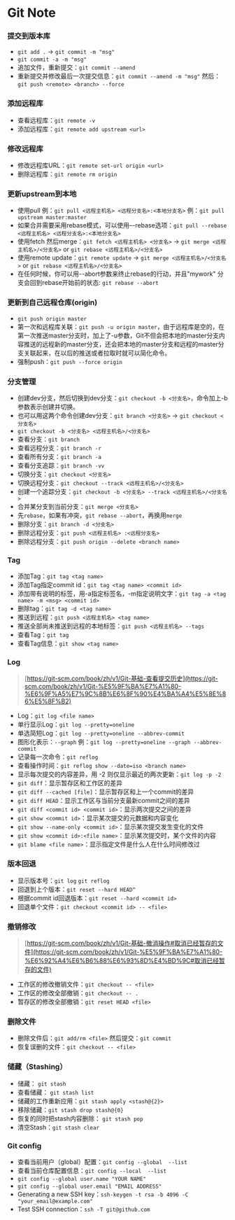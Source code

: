 # Git Note

### 提交到版本库
* `git add .` -> `git commit -m "msg"`
* `git commit -a -m "msg"`
* 追加文件，重新提交：`git commit --amend`
* 重新提交并修改最后一次提交信息：`git commit --amend -m "msg"` 然后：`git push <remote> <branch> --force`

### 添加远程库
* 查看远程库：`git remote -v`
* 添加远程库：`git remote add upstream <url>`

### 修改远程库
* 修改远程库URL：`git remote set-url origin <url>`
* 删除远程库：`git remote rm origin`

### 更新upstream到本地
* 使用pull 例：`git pull <远程主机名> <远程分支名>:<本地分支名>` 例：`git pull upstream master:master`
* 如果合并需要采用rebase模式，可以使用–-rebase选项：`git pull --rebase <远程主机名> <远程分支名>:<本地分支名>`
* 使用fetch 然后merge：`git fetch <远程主机名> <分支名>` -> `git merge <远程主机名>/<分支名>` or `git rebase <远程主机名>/<分支名>`
* 使用remote update：`git remote update` -> `git merge <远程主机名>/<分支名>` or `git rebase <远程主机名>/<分支名>`
* 在任何时候，你可以用--abort参数来终止rebase的行动，并且"mywork" 分支会回到rebase开始前的状态: `git rebase --abort`

### 更新到自己远程仓库(origin)
* `git push origin master`
* 第一次和远程库关联：`git push -u origin master`，由于远程库是空的，在第一次推送master分支时，加上了-u参数，Git不但会把本地的master分支内容推送的远程新的master分支，还会把本地的master分支和远程的master分支关联起来，在以后的推送或者拉取时就可以简化命令。
* 强制push：`git push --force origin`

### 分支管理
* 创建dev分支，然后切换到dev分支：`git checkout -b <分支名>`，命令加上-b参数表示创建并切换。
* 也可以用这两个命令创建dev分支：`git branch <分支名>` -> `git checkout <分支名>`
* `git checkout -b <分支名> <远程主机名>/<分支名>`
* 查看分支：`git branch`
* 查看远程分支：`git branch -r`
* 查看所有分支：`git branch -a`
* 查看分支追踪：`git branch -vv`
* 切换分支：`git checkout <分支名>`
* 切换远程分支：`git checkout --track <远程主机名>/<分支名>`
* 创建一个追踪分支：`git checkout -b <分支名> --track <远程主机名>/<分支名>`
* 合并某分支到当前分支：`git merge <分支名>`
* 先`rebase`，如果有冲突，`git rebase --abort`，再换用`merge`
* 删除分支：`git branch -d <分支名>`
* 删除远程分支：`git push <远程主机名> :<远程分支名>`
* 删除远程分支：`git push origin --delete <branch name>`

### Tag
* 添加Tag：`git tag <tag name>`
* 添加Tag指定commit id：`git tag <tag name> <commit id>`
* 添加带有说明的标签，用-a指定标签名，-m指定说明文字：`git tag -a <tag name> -m <msg> <commit id>`
* 删除tag：`git tag -d <tag name>`
* 推送到远程：`git push <远程主机名> <tag name>`
* 推送全部尚未推送到远程的本地标签：`git push <远程主机名> --tags`
* 查看Tag：`git tag`
* 查看Tag信息：`git show <tag name>`

### Log
> [https://git-scm.com/book/zh/v1/Git-基础-查看提交历史](https://git-scm.com/book/zh/v1/Git-%E5%9F%BA%E7%A1%80-%E6%9F%A5%E7%9C%8B%E6%8F%90%E4%BA%A4%E5%8E%86%E5%8F%B2)

* Log：`git log <file name>`
* 单行显示Log：`git log --pretty=oneline`
* 单选简短Log：`git log --pretty=oneline --abbrev-commit`
* 图形化表示：`--graph` 例：`git log --pretty=oneline --graph --abbrev-commit`
* 记录每一次命令：`git reflog`
* 查看操作时间：`git reflog show --date=iso <branch name>`
* 显示每次提交的内容差异，用 -2 则仅显示最近的两次更新：`git log -p -2`
* `git diff`：显示暂存区和工作区的差异
* `git diff --cached [file]`：显示暂存区和上一个commit的差异
* `git diff HEAD`：显示工作区与当前分支最新commit之间的差异
* `git diff <commit id> <commit id>`：显示两次提交之间的差异
* `git show <commit id>`：显示某次提交的元数据和内容变化
* `git show --name-only <commit id>`：显示某次提交发生变化的文件
* `git show <commit id>:<file name>`：显示某次提交时，某个文件的内容
* `git blame <file name>`：显示指定文件是什么人在什么时间修改过

### 版本回退
* 显示版本号：`git log` `git reflog`
* 回退到上个版本：`git reset --hard HEAD^`
* 根据commit id回退版本：`git reset --hard <commit id>`
* 回退单个文件：`git checkout <commit id> -- <file>`

### 撤销修改
> [https://git-scm.com/book/zh/v1/Git-基础-撤消操作#取消已经暂存的文件](https://git-scm.com/book/zh/v1/Git-%E5%9F%BA%E7%A1%80-%E6%92%A4%E6%B6%88%E6%93%8D%E4%BD%9C#取消已经暂存的文件)

* 工作区的修改撤销文件：`git checkout -- <file>`
* 工作区的修改全部撤销：`git checkout -- .`
* 暂存区的修改全部撤销：`git reset HEAD <file>`

### 删除文件
* 删除文件后：`git add/rm <file>` 然后提交：`git commit`
* 恢复误删的文件：`git checkout -- <file>`

### 储藏（Stashing）
* 储藏： `git stash`
* 查看储藏： `git stash list`
* 储藏的工作重新应用：`git stash apply <stash@{2}>`
* 移除储藏：`git stash drop stash@{0}`
* 恢复的同时把stash内容删除： `git stash pop`
* 清空Stash：`git stash clear`

### Git config
* 查看当前用户（global）配置：`git config --global  --list`
* 查看当前仓库配置信息：`git config --local  --list`
* `git config --global user.name "YOUR NAME"`
* `git config --global user.email "EMAIL ADDRESS"`
* Generating a new SSH key：`ssh-keygen -t rsa -b 4096 -C "your_email@example.com"`
* Test SSH connection：`ssh -T git@github.com`
